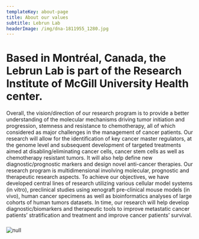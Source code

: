 ```yaml
---
templateKey: about-page
title: About our values
subtitle: Lebrun Lab
headerImage: /img/dna-1811955_1280.jpg
---
```

# Based in Montréal, Canada, the Lebrun Lab is part of the Research Institute of McGill University Health center.

Overall, the vision/direction of our research program is to provide a better understanding of the molecular mechanisms driving tumor initiation and progression, stemness and resistance to chemotherapy, all of which considered as major challenges in the management of cancer patients. Our research will allow for the identification of key cancer master regulators, at the genome level and subsequent development of targeted treatments aimed at disabling/eliminating cancer cells, cancer stem cells as well as chemotherapy resistant tumors. It will also help define new diagnostic/prognostic markers and design novel anti-cancer therapies. Our research program is multidimensional involving molecular, prognostic and therapeutic research aspects. To achieve our objectives, we have developed central lines of research utilizing various cellular model systems (in vitro), preclinical studies using xenograft pre-clinical mouse models (in vivo), human cancer specimens as well as bioinformatics analyses of large cohorts of human tumors datasets. In time, our research will help develop diagnostic/biomarkers and therapeutic tools to improve metastatic cancer patients’ stratification and treatment and improve cancer patients’ survival.

### 

![null]()
